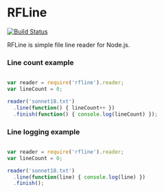 # RFLine

[![Build Status](https://travis-ci.org/dicksont/rfline.svg?branch=master)](https://travis-ci.org/dicksont/rfline)

RFLine is simple file line reader for Node.js.


### Line count example

```javascript

var reader = require('rfline').reader;
var lineCount = 0;

reader('sonnet18.txt')
  .line(function() { lineCount++ })
  .finish(function() { console.log(lineCount) });

```

### Line logging example

```javascript

var reader = require('rfline').reader;
var lineCount = 0;

reader('sonnet18.txt')
  .line(function(line) { console.log(line) })
  .finish();

```
